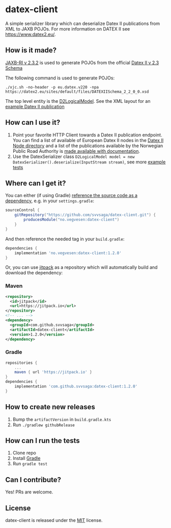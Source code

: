 # datex-client

A simple serializer library which can deserialize Datex II publications from XML to JAXB POJOs.
For more information on DATEX II see https://www.datex2.eu/.

## How is it made?

[JAXB-RI v 2.3.2](https://github.com/eclipse-ee4j/jaxb-ri) is used to generate POJOs from the official [Datex II v 2.3 Schema](https://datex2.eu/schema/2/2_0/)

The following command is used to generate POJOs:

```
./xjc.sh -no-header -p eu.datex.v220 -npa https://datex2.eu/sites/default/files/DATEXIISchema_2_2_0_0.xsd
```

The top level entity is the [D2LogicalModel](https://github.com/vegvesen/datex-client/blob/master/src/main/java/eu/datex/v220/D2LogicalModel.java). See the XML layout for an [example Datex II publication](https://github.com/vegvesen/datex-client/blob/master/src/test/resources/no/vegvesen/saga/datex/client/datex-elements.xml)

## How can I use it?

1. Point your favorite HTTP Client towards a Datex II publication endpoint. You can find a list of available of European Datex II nodes in the [Datex II Node directory](https://datex2.eu/implementations/nodes_directory) and a list of the publications available by the Norwegian Public Road Authority is [made available with documentation](https://www.vegvesen.no/en/the-npra/about-us/open-data/datex2/publications).
2. Use the DatexSerializer class `D2LogicalModel model = new DatexSerializer().deserialize(InputStream stream)`, see more [example tests](https://github.com/vegvesen/datex-client/blob/master/src/test/java/no/vegvesen/saga/datex/DatexSerializerTests.java)

## Where can I get it?

You can either (if using Gradle) [reference the source code as a dependency](https://blog.gradle.org/introducing-source-dependencies), e.g. in your `settings.gradle`:

```groovy
sourceControl {
    gitRepository("https://github.com/svvsaga/datex-client.git") {
        producesModule("no.vegvesen:datex-client")
    }
}
```

And then reference the needed tag in your `build.gradle`:

```groovy
dependencies {
    implementation 'no.vegvesen:datex-client:1.2.0'
}
```

Or, you can use [jitpack](https://jitpack.io) as a repository which will automatically build and download the dependency:

### Maven

```xml
<repository>
  <id>jitpack</id>
  <url>https://jitpack.io</url>
</repository>
<!-- ... -->
<dependency>
  <groupId>com.github.svvsaga</groupId>
  <artifactId>datex-client</artifactId>
  <version>1.2.0</version>
</dependency>
```

### Gradle

```groovy
repositories {
    ...
    maven { url 'https://jitpack.io' }
}
dependencies {
    implementation 'com.github.svvsaga:datex-client:1.2.0'
}
```

## How to create new releases

1. Bump the `artifactVersion` in `build.gradle.kts`
1. Run `./gradlew githubRelease`

## How can I run the tests

1. Clone repo
2. Install [Gradle](https://gradle.org/)
3. Run `gradle test`

## Can I contribute?

Yes! PRs are welcome.

## License

datex-client is released under the [MIT](https://opensource.org/licenses/MIT) license.
